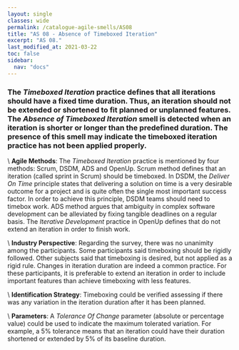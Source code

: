 ```yaml
---
layout: single
classes: wide
permalink: /catalogue-agile-smells/AS08
title: "AS 08 - Absence of Timeboxed Iteration"
excerpt: "AS 08."
last_modified_at: 2021-03-22
toc: false
sidebar:
  nav: "docs"
---
```


### The _Timeboxed Iteration_ practice defines that all iterations should have a fixed time duration. Thus, an iteration should not be extended or shortened to fit planned or unplanned features. The _Absence of Timeboxed Iteration_ smell is detected when an iteration is shorter or longer than the predefined duration. The presence of this smell may indicate the timeboxed iteration practice has not been applied properly.

\\
**Agile Methods**:
The _Timeboxed Iteration_ practice is mentioned by four methods: Scrum, DSDM, ADS and OpenUp.
Scrum method defines that an iteration (called sprint in Scrum) should be timeboxed.
In DSDM, the _Deliver On Time_ principle states that delivering a solution on time is a very desirable outcome for a project and is quite often the single most important success factor. In order to achieve this principle, DSDM teams should need to timebox work.
ADS method argues that ambiguity in complex software development can be alleviated by fixing tangible deadlines on a regular basis.
The _Iterative Development_ practice in OpenUp defines that do not extend an iteration in order to finish work.

\\
**Industry Perspective**:
Regarding the survey, there was no unanimity among the participants. Some participants said timeboxing should be rigidly followed. Other subjects said that timeboxing is desired, but not applied as a rigid rule. Changes in iteration duration are indeed a common practice. For these participants, it is preferable to extend an iteration in order to include important features than achieve timeboxing with less features.

\\
**Identification Strategy**:
Timeboxing could be verified assessing if there was any variation in the iteration duration after it has been planned.

\\
**Parameters**:
A _Tolerance Of Change_ parameter (absolute or percentage value) could be used to indicate the maximum tolerated variation. For example, a 5% tolerance means that an iteration could have their duration shortened or extended by 5% of its baseline duration.
